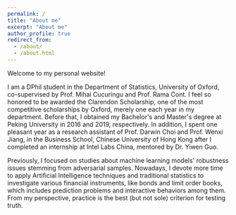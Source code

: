 ```yaml
---
permalink: /
title: "About me"
excerpt: "About me"
author_profile: true
redirect_from: 
  - /about/
  - /about.html
---
```


Welcome to my personal website! 

I am a DPhil student in the Department of Statistics, University of Oxford, co-supervised by Prof. Mihai Cucuringu and Prof. Rama Cont. I feel so honored to be awarded the Clarendon Scholarship, one of the most competitive scholarships by Oxford, merely one each year in my department. Before that, I obtained my Bachelor's and Master's degree at Peking University in 2016 and 2019, respectively. In addition, I spent one pleasant year as a research assistant of Prof. Darwin Choi and Prof. Wenxi Jiang, in the Business School, Chinese University of Hong Kong after I completed an internship at Intel Labs China, mentored by Dr. Yiwen Guo. 



Previously, I focused on studies about machine learning models' robustness issues stemming from adversarial samples. Nowadays, I devote more time to apply Artificial Intelligence techniques and traditional statistics to investigate various financial instruments, like bonds and limit order books, which includes prediction problems and interactive behaviors among them. From my perspective, practice is the best (but not sole) criterion for testing truth.